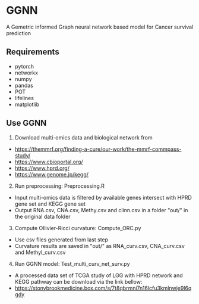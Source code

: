 # GGNN
A Gemetric informed Graph neural network based model for Cancer survival prediction

## Requirements
* pytorch
* networkx
* numpy
* pandas
* POT
* lifelines
* matplotlib

## Use GGNN
1. Download multi-omics data and biological network from 
* https://themmrf.org/finding-a-cure/our-work/the-mmrf-commpass-study/
* https://www.cbioportal.org/
* https://www.hprd.org/
* https://www.genome.jp/kegg/

2. Run preprocessing: Preprocessing.R
* Input multi-omics data is filtered by available genes intersect with HPRD gene set and KEGG gene set
* Output RNA.csv, CNA.csv, Methy.csv and clinn.csv in a folder "out/" in the original data folder

3. Compute Ollivier-Ricci curvature: Compute_ORC.py
* Use csv files generated from last step
* Curvature results are saved in "out/" as RNA_curv.csv, CNA_curv.csv and Methyl_curv.csv

4. Run GGNN model: Test_multi_curv_net_surv.py
* A processed data set of TCGA study of LGG with HPRD network and KEGG pathway can be download via the link bellow: 
* https://stonybrookmedicine.box.com/s/7t8qbrmni7n16lcfu3kmlnwje9l6qgdy